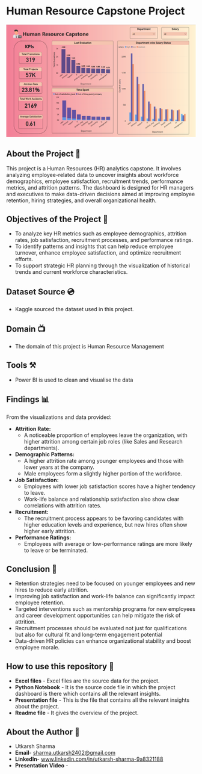 # Human Resource Capstone Project
![HR Data Analysis](https://raw.githubusercontent.com/iamutkarsh24/Human-Resouce-Capstone-Project/refs/heads/main/Screenshot%202025-04-29%20100524.png)

## About the Project 🚀
This project is a Human Resources (HR) analytics capstone. It involves analyzing employee-related data to uncover insights about workforce demographics, employee satisfaction, recruitment trends, performance metrics, and attrition patterns.
The dashboard is designed for HR managers and executives to make data-driven decisions aimed at improving employee retention, hiring strategies, and overall organizational health.

## Objectives of the Project 🎯
- To analyze key HR metrics such as employee demographics, attrition rates, job satisfaction, recruitment processes, and performance ratings.
- To identify patterns and insights that can help reduce employee turnover, enhance employee satisfaction, and optimize recruitment efforts. 
- To support strategic HR planning through the visualization of historical trends and current workforce characteristics. 

## Dataset Source 💿
- Kaggle sourced the dataset used in this project. 

## Domain 📺
- The domain of this project is Human Resource Management

## Tools ⚒️
- Power BI is used to clean and visualise the data

## Findings 📊
From the visualizations and data provided:
- **Attrition Rate:**
  - A noticeable proportion of employees leave the organization, with higher attrition among certain job roles (like Sales and Research departments).
- **Demographic Patterns:**
  - A higher attrition rate among younger employees and those with lower years at the company.
  - Male employees form a slightly higher portion of the workforce.
- **Job Satisfaction:**
  - Employees with lower job satisfaction scores have a higher tendency to leave.
  - Work-life balance and relationship satisfaction also show clear correlations with attrition rates.
- **Recruitment:**
  - The recruitment process appears to be favoring candidates with higher education levels and experience, but new hires often show higher early attrition.
- **Performance Ratings:**
  - Employees with average or low-performance ratings are more likely to leave or be terminated.

## Conclusion 🚀
- Retention strategies need to be focused on younger employees and new hires to reduce early attrition.
- Improving job satisfaction and work-life balance can significantly impact employee retention.
- Targeted interventions such as mentorship programs for new employees and career development opportunities can help mitigate the risk of attrition.
- Recruitment processes should be evaluated not just for qualifications but also for cultural fit and long-term engagement potential
- Data-driven HR policies can enhance organizational stability and boost employee morale.

## How to use this repository 📍
- **Excel files** - Excel files are the source data for the project.
- **Python Notebook** - It is the source code file in which the project dashboard is there which contains all the relevant insights.
- **Presentation file** - This is the file that contains all the relevant insights about the project.
- **Readme file** - It gives the overview of the project.

## About the Author 📃
- Utkarsh Sharma
- **Email**- sharma.utkarsh2402@gmail.com
- **LinkedIn**- www.linkedin.com/in/utkarsh-sharma-9a8321188
- **Presentation Video** - 
